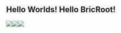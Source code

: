 ## Hello Worlds! Hello BricRoot!

<a href="https://bricawa.com"><img src="https://img.shields.io/badge/-Blog-lightgrey"></a><a href="https://b23.tv/JrY3YSs"><img src="https://img.shields.io/badge/-Bilibili-blue"></a><a href="mailto:my@bricawa.com"><img src="https://img.shields.io/badge/-Email-red"></a>
